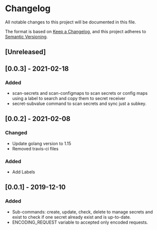 # Changelog
All notable changes to this project will be documented in this file.

The format is based on [Keep a Changelog](https://keepachangelog.com/en/1.0.0/),
and this project adheres to [Semantic Versioning](https://semver.org/spec/v2.0.0.html).

## [Unreleased]

## [0.0.3] - 2021-02-18
### Added
- scan-secrets and scan-configmaps to scan secrets or config maps using a label to search and copy them to secret receiver
- secret-subvalue command to scan secrets and sync just a subkey.


## [0.0.2] - 2021-02-08
### Changed
- Update golang version to 1.15
- Removed travis-ci files

### Added
- Add Labels

## [0.0.1] - 2019-12-10
### Added
- Sub-commands: create, update, check, delete to manage secrets and exist to check if one secret already exist and is up-to-date.
- ENCODING_REQUEST variable to accepted only encoded requests.
